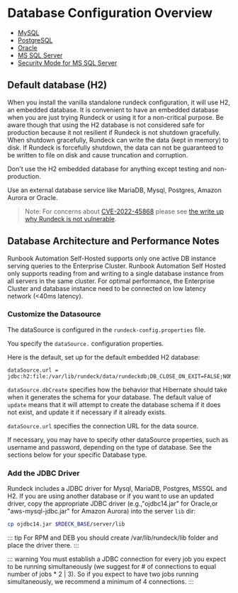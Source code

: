 # Database Configuration Overview

- [MySQL](/administration/configuration/database/mysql.md)
- [PostgreSQL](/administration/configuration/database/postgres.md)
- [Oracle](/administration/configuration/database/oracle.md)
- [MS SQL Server](/administration/configuration/database/mssql.md)
- [Security Mode for MS SQL Server](/administration/configuration/database/secure_mssql.md)

## Default database (H2)

When you install the vanilla standalone rundeck configuration, it will use H2, an embedded database.
It is convenient to have an embedded database when you are just trying Rundeck or using it for a non-critical purpose. Be aware though that using the H2 database is not considered safe for production because it not resilient if Rundeck is not shutdown gracefully. When shutdown gracefully, Rundeck can write the data (kept in memory) to disk. If Rundeck is forcefully shutdown, the data can not be guaranteed to be written to file on disk and cause truncation and corruption.

Don't use the H2 embedded database for anything except testing and non-production.

Use an external database service like MariaDB, Mysql, Postgres, Amazon Aurora or Oracle.

> Note: For concerns about [CVE-2022-45868](/history/cves/cve-2022-45868.md) please see [the write up why Rundeck is not vulnerable](/history/cves/cve-2022-45868.md).

## Database Architecture and Performance Notes

Runbook Automation Self-Hosted supports only one active DB instance serving queries to the Enterprise Cluster. Runbook Automation Self Hosted only supports reading from and writing to a single database instance from all servers in the same cluster. For optimal performance, the  Enterprise Cluster and database instance need to be connected on low latency network (<40ms latency).

### Customize the Datasource

The dataSource is configured in the `rundeck-config.properties` file.

You specify the `dataSource.` configuration properties.

Here is the default, set up for the default embedded H2 database:

```properties
dataSource.url = jdbc:h2:file:/var/lib/rundeck/data/rundeckdb;DB_CLOSE_ON_EXIT=FALSE;NON_KEYWORDS=MONTH,HOUR,MINUTE,YEAR,SECONDS
```

`dataSource.dbCreate` specifies how the behavior that Hibernate should take when it
generates the schema for your database. The default value of `update` means that
it will attempt to create the database schema if it does not exist, and update it
if necessary if it already exists.

`dataSource.url` specifies the connection URL for the data source.

If necessary, you may have to specify other dataSource properties, such as username
and password, depending on the type of database. See the sections below
for your specific Database type.

### Add the JDBC Driver

Rundeck includes a JDBC driver for Mysql, MariaDB, Postgres, MSSQL and H2. If you are using another database or if you want to use an updated driver, copy the appropriate JDBC driver (e.g.,"ojdbc14.jar" for Oracle,or "aws-mysql-jdbc.jar" for Amazon Aurora) into the server `lib` dir:

```bash
cp ojdbc14.jar $RDECK_BASE/server/lib
```
::: tip
For RPM and DEB you should create /var/lib/rundeck/lib folder and place the driver there.
:::

::: warning
You must establish a JDBC connection for every job you expect to be running simultaneously (we suggest for # of connections to equal number of jobs * 2 | 3). So if you expect to have two jobs running simultaneously, we recommend a minimum of 4 connections.
:::

